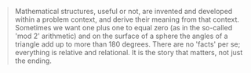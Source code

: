 >Mathematical structures, useful or not, are invented and developed within a problem context, and derive their meaning from that context. Sometimes we want one plus one to equal zero (as in the so-called 'mod 2' arithmetic) and on the surface of a sphere the angles of a triangle add up to more than 180 degrees. There are no 'facts' per se; everything is relative and relational. It is the story that matters, not just the ending.